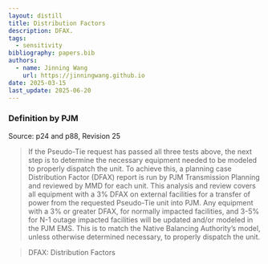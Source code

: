 ```yaml
---
layout: distill
title: Distribution Factors
description: DFAX.
tags:
  - sensitivity
bibliography: papers.bib
authors:
  - name: Jinning Wang
    url: https://jinningwang.github.io
date: 2025-03-15
last_update: 2025-06-20
---
```


### Definition by PJM

Source: <d-cite key="pjm2024m3a"></d-cite> p24 and p88, Revision 25

> If the Pseudo-Tie request has passed all three tests above, the next step is to determine the necessary equipment needed to be modeled to properly dispatch the unit. To achieve this, a planning case Distribution Factor (DFAX) report is run by PJM Transmission Planning and reviewed by MMD for each unit. This analysis and review covers all equipment with a 3% DFAX on external facilities for a transfer of power from the requested Pseudo-Tie unit into PJM. Any equipment with a 3% or greater DFAX, for normally impacted facilities, and 3-5% for N-1 outage impacted facilities will be updated and/or modeled in the PJM EMS. This is to match the Native Balancing Authority’s model, unless otherwise determined necessary, to properly dispatch the unit.

> DFAX: Distribution Factors
